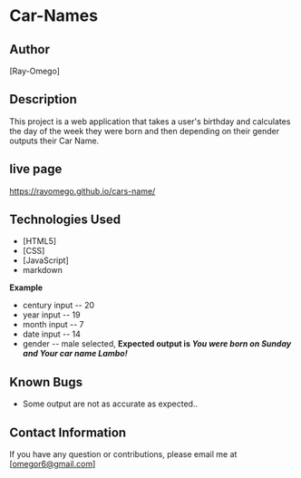 # Car-Names
## Author
[Ray-Omego]
## Description
This project is a web application that takes a user's birthday and calculates the day of the week they were born and then depending on their gender outputs their Car Name. 

## live page
  https://rayomego.github.io/cars-name/

## Technologies Used
* [HTML5]
* [CSS]
* [JavaScript]
* markdown

**Example**
* century input -- 20
* year input   -- 19
* month input  -- 7
* date input -- 14
* gender -- male selected,
**Expected output is *You were born on Sunday and Your car name Lambo!***

## Known Bugs
* Some output are not as accurate as expected..
## Contact Information 
If you have any question or contributions, please email me at [omegor6@gmail.com]